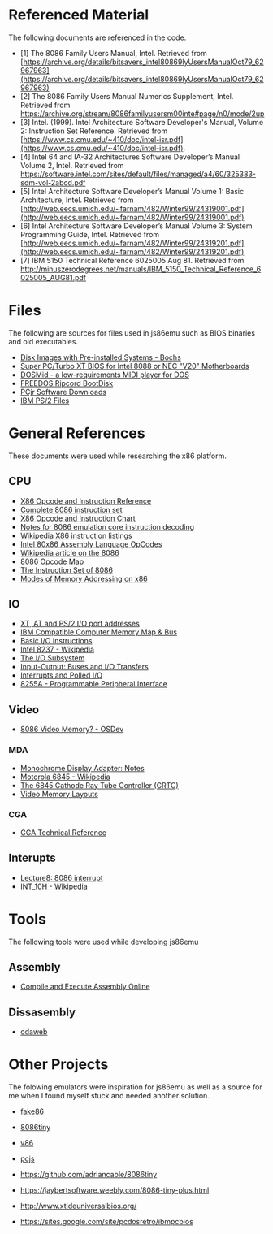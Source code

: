 # Referenced Material
The following documents are referenced in the code.

* [1] The 8086 Family Users Manual, Intel. Retrieved from  [https://archive.org/details/bitsavers_intel80869lyUsersManualOct79_62967963](https://archive.org/details/bitsavers_intel80869lyUsersManualOct79_62967963)
* [2] The 8086 Family Users Manual Numerics Supplement, Intel. Retrieved from  https://archive.org/stream/8086familyusersm00inte#page/n0/mode/2up
* [3] Intel. (1999). Intel Architecture Software Developer's Manual, Volume 2: Instruction Set Reference. Retrieved from [https://www.cs.cmu.edu/~410/doc/intel-isr.pdf](https://www.cs.cmu.edu/~410/doc/intel-isr.pdf).
* [4] Intel 64 and IA-32 Architectures Software Developer’s Manual Volume 2, Intel. Retrieved from  https://software.intel.com/sites/default/files/managed/a4/60/325383-sdm-vol-2abcd.pdf
* [5] Intel Architecture Software Developer’s Manual Volume 1: Basic Architecture, Intel. Retrieved from  [http://web.eecs.umich.edu/~farnam/482/Winter99/24319001.pdf](http://web.eecs.umich.edu/~farnam/482/Winter99/24319001.pdf)
* [6] Intel Architecture Software Developer’s Manual Volume 3: System Programming Guide, Intel. Retrieved from  [http://web.eecs.umich.edu/~farnam/482/Winter99/24319201.pdf](http://web.eecs.umich.edu/~farnam/482/Winter99/24319201.pdf)
* [7] IBM 5150 Technical Reference 6025005 Aug 81. Retrieved from http://minuszerodegrees.net/manuals/IBM_5150_Technical_Reference_6025005_AUG81.pdf
# Files
The following are sources for files used in js86emu such as BIOS binaries and old executables.

* [Disk Images with Pre-installed Systems - Bochs](http://bochs.sourceforge.net/diskimages.html)
* [Super PC/Turbo XT BIOS for Intel 8088 or NEC "V20" Motherboards](https://sourceforge.net/projects/opensoc86/files/bios/pcxtbios25/)
* [DOSMid - a low-requirements MIDI player for DOS](http://dosmid.sourceforge.net/)
* [FREEDOS Ripcord BootDisk](http://www.fdos.org/bootdisks/)
* [PCjr Software Downloads](https://www.brutman.com/PCjr/pcjr_downloads.html)
* [IBM PS/2 Files](http://www.walshcomptech.com/selectpccbbs/)

# General References
These documents were used while researching the x86 platform.

## CPU
* [X86 Opcode and Instruction Reference](http://ref.x86asm.net/coder32.html)
* [Complete 8086 instruction set](http://www.gabrielececchetti.it/Teaching/CalcolatoriElettronici/Docs/i8086_instruction_set.pdf)
* [X86 Opcode and Instruction Chart](http://ref.x86asm.net/geek32.html)
* [Notes for 8086 emulation core instruction decoding](http://rubbermallet.org/8086%20notes.pdf)
* [Wikipedia X86 instruction listings](http://en.wikipedia.org/wiki/X86_instruction_listings)
* [Intel 80x86 Assembly Language OpCodes](http://www.mathemainzel.info/files/x86asmref.html)
* [Wikipedia article on the 8086](http://en.wikipedia.org/wiki/8086)
* [8086 Opcode Map](http://www.mlsite.net/8086/)
* [The Instruction Set of 8086](http://www.ing.unlp.edu.ar/electrotecnia/arcom1/UNDERSTANDING8085_8086_cap14_Instruccion_set.pdf)
* [Modes of Memory Addressing on x86](http://www.c-jump.com/CIS77/ASM/Memory/lecture.html)

## IO
* [XT, AT and PS/2	 I/O port addresses](http://bochs.sourceforge.net/techspec/PORTS.LST)
* [IBM Compatible Computer Memory Map & Bus](http://www.tuner.tw/OMEGA%20CD/zsection/MEM__MAP.PDF)
* [Basic I/O Instructions](http://ece-research.unm.edu/jimp/310/slides/8086_IO1.html)
* [Intel 8237 - Wikipedia](https://en.wikipedia.org/wiki/Intel_8237)
* [The I/O Subsystem](http://www.phatcode.net/res/260/files/html/IO.html)
* [Input-Output:  Buses and I/O Transfers](https://cs.nyu.edu/courses/fall10/V22.0436-001/lecture24.html)
* [Interrupts and Polled I/O](http://www.plantation-productions.com/Webster/www.artofasm.com/Linux/HTML/IO4.html)
* [8255A - Programmable Peripheral Interface](https://www.tutorialspoint.com/microprocessor/microprocessor_intel_8255a_programmable_peripheral_interface.htm)
## Video

* [8086 Video Memory? - OSDev](http://forum.osdev.org/viewtopic.php?f=13&t=26986)

### MDA
* [Monochrome Display Adapter: Notes](https://www.seasip.info/VintagePC/mda.html)
* [Motorola 6845 - Wikipedia](https://en.wikipedia.org/wiki/Motorola_6845)
* [The 6845 Cathode Ray Tube Controller (CRTC)](http://www.tinyvga.com/6845)
* [Video Memory Layouts](http://webpages.charter.net/danrollins/techhelp/0089.HTM)


### CGA
* [CGA Technical Reference](http://www.oldskool.org/guides/oldonnew/resources/cgatech.txt)

## Interupts
* [Lecture8: 8086 interrupt](http://www.uobabylon.edu.iq/eprints/publication_12_20160_1426.pdf)
* [INT_10H - Wikipedia](https://en.wikipedia.org/wiki/INT_10H)

# Tools
The following tools were used while developing js86emu

## Assembly
* [Compile and Execute Assembly Online](http://www.compileonline.com/compile_assembly_online.php)

## Dissasembly
* [odaweb](https://onlinedisassembler.com/odaweb/)

# Other Projects
The folowing emulators were inspiration for js86emu as well as a source for me when I found myself stuck and needed another solution.

* [fake86](http://fake86.rubbermallet.org/)
* [8086tiny](https://github.com/adriancable/8086tiny)
* [v86](https://github.com/copy/v86)
* [pcjs](https://github.com/jeffpar/pcjs)



* https://github.com/adriancable/8086tiny
* https://jaybertsoftware.weebly.com/8086-tiny-plus.html
* http://www.xtideuniversalbios.org/
* https://sites.google.com/site/pcdosretro/ibmpcbios
